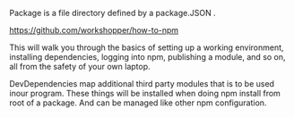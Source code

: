 Package is a file directory defined by a package.JSON .

https://github.com/workshopper/how-to-npm

This will walk you through the basics of setting up a working environment, installing dependencies, logging into npm, publishing a module, and so on, all from the safety of your own laptop.

DevDependencies map additional third party modules that is to be used inour program. These things will be installed when doing npm install from root of a package. And can be managed like other npm configuration.